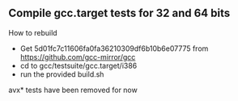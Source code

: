 ## Compile gcc.target tests for 32 and 64 bits

How to rebuild
- Get 5d01fc7c11606fa0fa36210309df6b10b6e07775 from https://github.com/gcc-mirror/gcc
- cd to gcc/testsuite/gcc.target/i386
- run the provided build.sh

avx* tests have been removed for now

